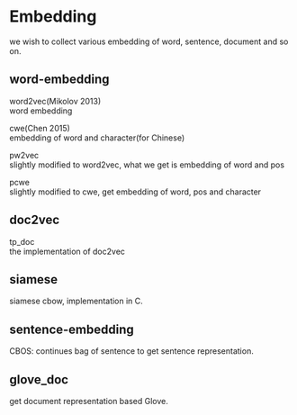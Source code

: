 # Embedding  
we wish to collect various embedding of word, sentence, document and so on.

## word-embedding
word2vec(Mikolov 2013)  
word embedding

cwe(Chen 2015)  
embedding of word and character(for Chinese)

pw2vec  
slightly modified to word2vec, what we get is embedding of word and pos

pcwe  
slightly modified to cwe, get embedding of word, pos and character

## doc2vec
tp\_doc  
the implementation of doc2vec

## siamese
siamese cbow, implementation in C.

## sentence-embedding
CBOS: continues bag of sentence to get sentence representation.  

## glove_doc
get document representation based Glove.  
